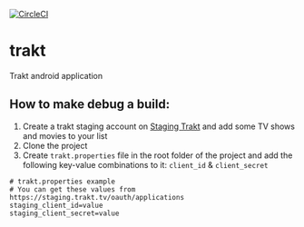 [![CircleCI](https://circleci.com/gh/unbounds/trakt.svg?style=shield)](https://circleci.com/gh/unbounds/trakt)

# trakt
Trakt android application

## How to make debug a build:

1. Create a trakt staging account on [Staging Trakt](https://staging.trakt.tv) and add some TV shows and movies to your list
1. Clone the project
1. Create `trakt.properties` file in the root folder of the project and add the following key-value combinations to it: `client_id` & `client_secret`

```properties
# trakt.properties example
# You can get these values from https://staging.trakt.tv/oauth/applications
staging_client_id=value
staging_client_secret=value
```
